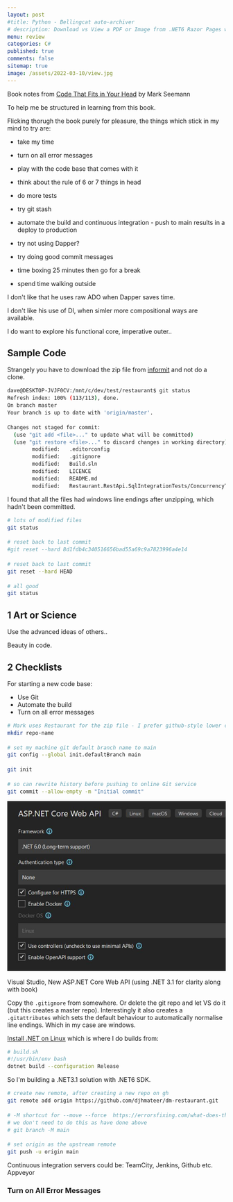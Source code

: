 ```yaml
---
layout: post
#title: Python - Bellingcat auto-archiver
# description: Download vs View a PDF or Image from .NET6 Razor Pages with source code
menu: review
categories: C#
published: true 
comments: false     
sitemap: true
image: /assets/2022-03-10/view.jpg 
---
```

<!-- [![alt text](/assets/2022-03-09/vsc.jpg "desktop"){:width="500px"}](/assets/2022-03-09/vsc.jpg) -->
<!-- [![alt text](/assets/2022-03-10/down.jpg "desktop")](/assets/2022-03-10/down.jpg) -->

Book notes from [Code That Fits in Your Head]() by Mark Seemann

To help me be structured in learning from this book.


Flicking thorugh the book purely for pleasure, the things which stick in my mind to try are:

- take my time
- turn on all error messages
- play with the code base that comes with it
- think about the rule of 6 or 7 things in head
- do more tests
- try git stash
- automate the build and continuous integration - push to main results in a deploy to production
- try not using Dapper?
- try doing good commit messages


- time boxing 25 minutes then go for a break
- spend time walking outside

I don't like that he uses raw ADO when Dapper saves time.

I don't like his use of DI, when simler more compositional ways are available.

I do want to explore his functional core, imperative outer..

## Sample Code

Strangely you have to download the zip file from [informit](https://www.informit.com/store/code-that-fits-in-your-head-heuristics-for-software-9780137464401) and not do a clone.

<!-- [![alt text](/assets/2022-03-10/down.jpg "desktop")](/assets/2022-03-10/down.jpg) -->
```bash
dave@DESKTOP-JVJF0CV:/mnt/c/dev/test/restaurant$ git status
Refresh index: 100% (113/113), done.
On branch master
Your branch is up to date with 'origin/master'.

Changes not staged for commit:
  (use "git add <file>..." to update what will be committed)
  (use "git restore <file>..." to discard changes in working directory)
        modified:   .editorconfig
        modified:   .gitignore
        modified:   Build.sln
        modified:   LICENCE
        modified:   README.md
        modified:   Restaurant.RestApi.SqlIntegrationTests/ConcurrencyTests.cs
```

I found that all the files had windows line endings after unzipping, which hadn't been committed.

```bash
# lots of modified files
git status

# reset back to last commit
#git reset --hard 8d1fdb4c340516656bad55a69c9a7823996a4e14

# reset back to last commit
git reset --hard HEAD

# all good
git status
```

## 1 Art or Science

Use the advanced ideas of others..

Beauty in code.

## 2 Checklists

For starting a new code base:

- Use Git
- Automate the build
- Turn on all error messages

```bash
# Mark uses Restaurant for the zip file - I prefer github-style lower case and hypen
mkdir repo-name

# set my machine git default branch name to main
git config --global init.defaultBranch main

git init

# so can rewrite history before pushing to online Git service
git commit --allow-empty -m "Initial commit"
```

[![alt text](/assets/2022-04-12/api.jpg "desktop")](/assets/2022-04-12/api.jpg)

Visual Studio, New ASP.NET Core Web API (using .NET 3.1 for clarity along with book)

Copy the `.gitignore` from somewhere. Or delete the git repo and let VS do it (but this creates a master repo). Interestingly it also creates a `.gitattributes` which sets the default behaviour to automatically normalise line endings. Which in my case are windows.

[Install .NET on Linux](https://docs.microsoft.com/en-us/dotnet/core/install/linux-ubuntu) which is where I do builds from:

```bash
# build.sh
#!/usr/bin/env bash
dotnet build --configuration Release
```

So I'm building a .NET3.1 solution with .NET6 SDK.

```bash
# create new remote, after creating a new repo on gh
git remote add origin https://github.com/djhmateer/dm-restaurant.git

# -M shortcut for --move --force  https://errorsfixing.com/what-does-the-m-mean-in-git-branch-m-main/ as default branch is master
# we don't need to do this as have done above
# git branch -M main

# set origin as the upstream remote 
git push -u origin main
```

Continuous integration servers could be: TeamCity, Jenkins, Github etc. Appveyor

### Turn on All Error Messages

